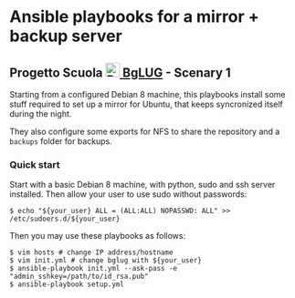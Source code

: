 # Ansible playbooks for a mirror + backup server #

## Progetto Scuola [<img src="https://avatars1.githubusercontent.com/u/12886037?v=3&s=200" width="25" height="25" alt="BgLUG Logo" /> BgLUG][bglug] - Scenary 1 ##

Starting from a configured Debian 8 machine, this playbooks install some stuff
required to set up a mirror for Ubuntu, that keeps syncronized itself during
the night.

They also configure some exports for NFS to share the repository and a
`backups` folder for backups.

### Quick start ###

Start with a basic Debian 8 machine, with python, sudo and ssh server installed.
Then allow your user to use sudo without passwords:

    $ echo "${your_user} ALL = (ALL:ALL) NOPASSWD: ALL" >> /etc/sudoers.d/${your_user}

Then you may use these playbooks as follows:

    $ vim hosts # change IP address/hostname
    $ vim init.yml # change bglug with ${your_user}
    $ ansible-playbook init.yml --ask-pass -e "admin_sshkey=/path/to/id_rsa.pub"
    $ ansible-playbook setup.yml 

[bglug]: http://bglug.it/ "BgLUG Homepage"
